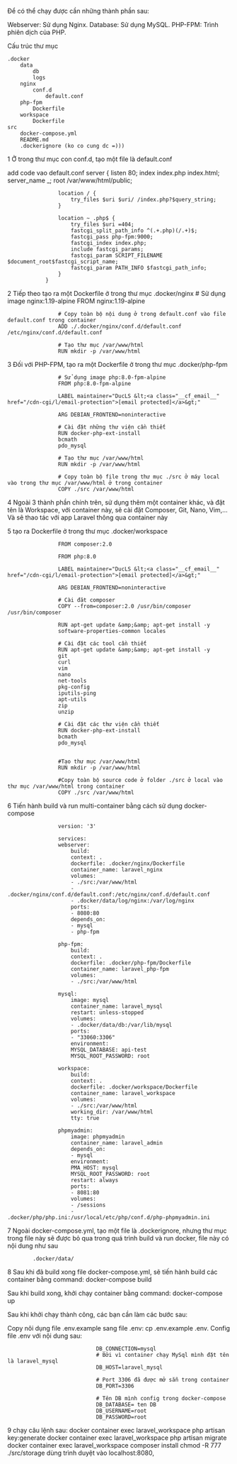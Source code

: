 Để có thể chạy được cần những thành phần sau:

Webserver: Sử dụng Nginx.
Database: Sử dụng MySQL.
PHP-FPM: Trình phiên dịch của PHP.



Cấu trúc thư mục 

    .docker
        data 
            db
            logs
        nginx
            conf.d
                default.conf
        php-fpm
            Dockerfile
        workspace
            Dockerfile
    src
        docker-compose.yml
        README.md
        .dockerignore (ko co cung dc =)))



1  Ở trong thư mục con conf.d, tạo một file là default.conf

   add code vao default.conf
                server {
                    listen 80;
                    index index.php index.html;
                    server_name _;
                    root /var/www/html/public;
                
                    location / {
                        try_files $uri $uri/ /index.php?$query_string;
                    }
                
                    location ~ .php$ {
                        try_files $uri =404;
                        fastcgi_split_path_info ^(.+.php)(/.+)$;
                        fastcgi_pass php-fpm:9000;
                        fastcgi_index index.php;
                        include fastcgi_params;
                        fastcgi_param SCRIPT_FILENAME $document_root$fastcgi_script_name;
                        fastcgi_param PATH_INFO $fastcgi_path_info;
                    }
                }

2  Tiếp theo  tạo ra một Dockerfile ở trong thư mục .docker/nginx
                    # Sử dụng image nginx:1.19-alpine
                    FROM nginx:1.19-alpine 
                    
                    # Copy toàn bộ nội dung ở trong default.conf vào file default.conf trong container
                    ADD ./.docker/nginx/conf.d/default.conf /etc/nginx/conf.d/default.conf
                    
                    # Tạo thư mục /var/www/html
                    RUN mkdir -p /var/www/html


3  Đối với PHP-FPM, tạo ra một Dockerfile ở trong thư mục .docker/php-fpm

                    # Sử dụng image php:8.0-fpm-alpine
                    FROM php:8.0-fpm-alpine
                    
                    LABEL maintainer="DucLS &lt;<a class="__cf_email__" href="/cdn-cgi/l/email-protection">[email protected]</a>&gt;"
                    
                    ARG DEBIAN_FRONTEND=noninteractive
                    
                    # Cài đặt những thư viện cần thiết
                    RUN docker-php-ext-install 
                    bcmath 
                    pdo_mysql
                    
                    # Tạo thư mục /var/www/html
                    RUN mkdir -p /var/www/html
                    
                    # Copy toàn bộ file trong thư mục ./src ở máy local vào trong thư mục /var/www/html ở trong container
                    COPY ./src /var/www/html


4   Ngoài 3 thành phần chính trên, sử dụng thêm một container khác, và đặt tên là Workspace, với container này, sẽ cài đặt Composer, Git, Nano, Vim,… Và sẽ thao tác với app Laravel thông qua container này


5  tạo ra Dockerfile ở trong thư mục .docker/workspace

                    FROM composer:2.0
                    
                    FROM php:8.0
                    
                    LABEL maintainer="DucLS &lt;<a class="__cf_email__" href="/cdn-cgi/l/email-protection">[email protected]</a>&gt;"
                    
                    ARG DEBIAN_FRONTEND=noninteractive
                    
                    # Cài đăt composer
                    COPY --from=composer:2.0 /usr/bin/composer /usr/bin/composer
                    
                    RUN apt-get update &amp;&amp; apt-get install -y 
                    software-properties-common locales
                    
                    # Cài đặt các tool cần thiết
                    RUN apt-get update &amp;&amp; apt-get install -y 
                    git 
                    curl 
                    vim 
                    nano 
                    net-tools 
                    pkg-config 
                    iputils-ping 
                    apt-utils 
                    zip 
                    unzip
                    
                    # Cài đặt các thư viện cần thiết
                    RUN docker-php-ext-install 
                    bcmath 
                    pdo_mysql
                    
                    
                    #Tạo thư mục /var/www/html
                    RUN mkdir -p /var/www/html
                    
                    #Copy toàn bộ source code ở folder ./src ở local vào thư mục /var/www/html trong container
                    COPY ./src /var/www/html


6   Tiến hành build và run multi-container bằng cách sử dụng docker-compose

                    version: '3'

                    services:
                    webserver:
                        build:
                        context: .
                        dockerfile: .docker/nginx/Dockerfile
                        container_name: laravel_nginx
                        volumes:
                        - ./src:/var/www/html
                        - .docker/nginx/conf.d/default.conf:/etc/nginx/conf.d/default.conf
                        - .docker/data/log/nginx:/var/log/nginx
                        ports:
                        - 8080:80
                        depends_on:
                        - mysql
                        - php-fpm

                    php-fpm:
                        build:
                        context: .
                        dockerfile: .docker/php-fpm/Dockerfile
                        container_name: laravel_php-fpm
                        volumes:
                        - ./src:/var/www/html

                    mysql:
                        image: mysql
                        container_name: laravel_mysql
                        restart: unless-stopped
                        volumes:
                        - .docker/data/db:/var/lib/mysql
                        ports:
                        - "33060:3306"
                        environment:
                        MYSQL_DATABASE: api-test
                        MYSQL_ROOT_PASSWORD: root

                    workspace:
                        build:
                        context: .
                        dockerfile: .docker/workspace/Dockerfile
                        container_name: laravel_workspace
                        volumes:
                        - ./src:/var/www/html
                        working_dir: /var/www/html
                        tty: true

                    phpmyadmin:
                        image: phpmyadmin
                        container_name: laravel_admin
                        depends_on:
                        - mysql
                        environment:
                        PMA_HOST: mysql
                        MYSQL_ROOT_PASSWORD: root
                        restart: always
                        ports:
                        - 8081:80
                        volumes:
                        - /sessions
                        - .docker/php/php.ini:/usr/local/etc/php/conf.d/php-phpmyadmin.ini


7  Ngoài docker-compose.yml,  tạo một file là .dockerignore, nhưng thư mục trong file này sẽ được bỏ qua trong quá trình build và run docker, file này có nội dung như sau


            .docker/data/




8 Sau khi đã build xong file docker-compose.yml, sẽ tiến hành build các container bằng command: docker-compose build

Sau khi build xong,  khởi chạy container bằng command: docker-compose up

Sau khi khởi chạy thành công, các bạn cần làm các bước sau:

Copy nôi dụng file .env.example sang file .env: cp .env.example .env.
Config file .env với nội dung sau:


                                DB_CONNECTION=mysql
                                # Bởi vì container chạy MySql mình đặt tên là laravel_mysql
                                DB_HOST=laravel_mysql
                                
                                # Port 3306 đã được mở sẵn trong container 
                                DB_PORT=3306
                                
                                # Tên DB mình config trong docker-compose
                                DB_DATABASE= ten DB
                                DB_USERNAME=root
                                DB_PASSWORD=root



9    chạy câu lệnh sau: docker container exec laravel_workspace php artisan key:generate 
                        docker container exec laravel_workspace php artisan migrate
                        docker container exec laravel_workspace composer install
                        chmod -R 777 ./src/storage
                        dùng trình duyệt vào localhost:8080,